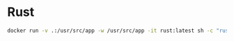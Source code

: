 # Rust

```bash
docker run -v .:/usr/src/app -w /usr/src/app -it rust:latest sh -c "rustc main.rs && ./main"
```